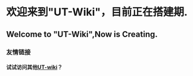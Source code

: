 # 欢迎来到"UT-Wiki"，目前正在搭建期.
## Welcome to "UT-Wiki",Now is Creating.
### 友情链接
#### 试试访问其他[UT-wiki](/../links/)？
